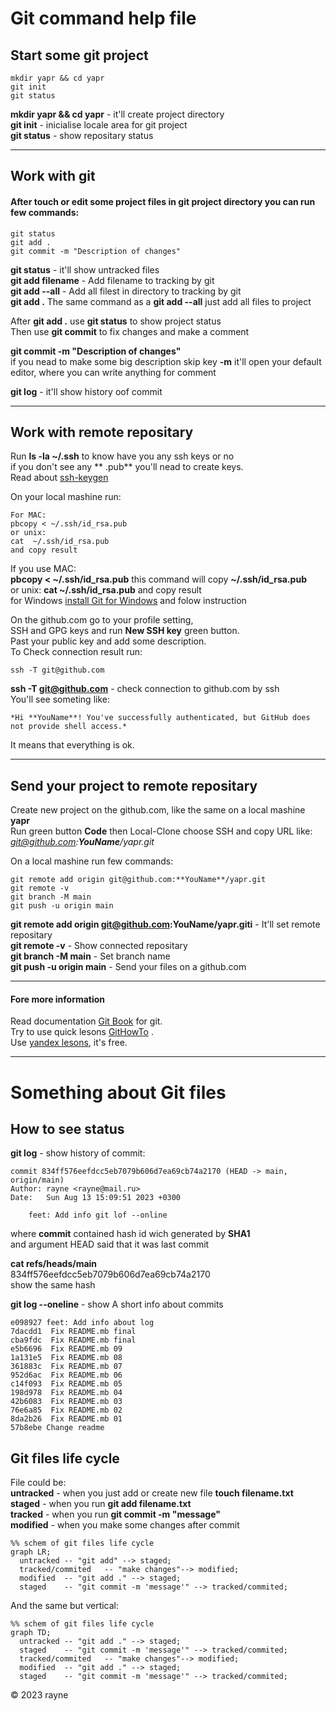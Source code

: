 # Git command help file

## Start some git project


```
mkdir yapr && cd yapr  
git init  
git status 
```
**mkdir yapr && cd yapr** -  it'll create project directory  
**git init** - inicialise locale area for git project  
**git status** - show repositary status  

---

## Work with git 

#### After touch or edit some project files in git project directory you can run few commands:<br>

```
git status
git add .
git commit -m "Description of changes"
```
**git status** -  it'll show untracked files  
**git add filename** - Add filename to tracking by git  
**git add --all** - Add all filest in directory to  tracking by git  
**git add .** The same command as a **git add --all** just add all files to project  


After **git add .** use  **git status** to show project status  
Then use **git commit** to fix changes and make a comment  

**git commit -m "Description of changes"**  
if you nead to make some big description skip key **-m** it'll open your default editor, where you can write anything for comment  

**git log** - it'll show history oof commit  


---

## Work with remote repositary

Run **ls -la ~/.ssh** to know have you any ssh keys or no  
if you don't see any ** .pub** you'll nead to create keys.  
Read about [ssh-keygen](https://docs.github.com/ru/authentication/connecting-to-github-with-ssh/generating-a-new-ssh-key-and-adding-it-to-the-ssh-agent)  


On your local mashine run:  
```
For MAC: 
pbcopy < ~/.ssh/id_rsa.pub  
or unix:  
cat  ~/.ssh/id_rsa.pub  
and copy result   
```
If you use MAC:  
**pbcopy < ~/.ssh/id_rsa.pub** this command will copy **~/.ssh/id_rsa.pub**  
or unix: 
**cat  ~/.ssh/id_rsa.pub** and copy result  
for Windows [install Git for Windows](https://git-scm.com/download/win) and folow instruction  

On the github.com go to your profile setting,  
SSH and GPG keys and run **New SSH key** green button.  
Past your public key and add some description.  
To Check connection result run: <br>
```
ssh -T git@github.com  
```
**ssh -T git@github.com** - check connection to github.com by ssh   
You'll see someting like: 
```
*Hi **YouName**! You've successfully authenticated, but GitHub does not provide shell access.*  
```
It means that everything is ok.

---

## Send your project to remote repositary
Create new project on the github.com, like the same on a local mashine **yapr**  
Run green button **Code** then Local-Clone choose SSH and copy URL like:  
*git@github.com:**YouName**/yapr.git*  

On a local mashine run few commands:  
```
git remote add origin git@github.com:**YouName**/yapr.git 
git remote -v  
git branch -M main 
git push -u origin main 
```


**git remote add origin git@github.com:YouName/yapr.giti** - It'll set remote repositary  
**git remote -v** - Show connected repositary  
**git branch -M main** - Set branch name  
**git push -u origin main** - Send your files on a github.com  

---

#### Fore more information

Read documentation [Git Book](https://git-scm.com/book/en/v2) for git.  
Try to use quick lesons [GitHowTo](https://githowto.com) .  
Use [yandex lesons](https://practicum.yandex.ru), it's free.


---

# Something about Git files

## How to see status

**git log** - show history of commit:  
```
commit 834ff576eefdcc5eb7079b606d7ea69cb74a2170 (HEAD -> main, origin/main)
Author: rayne <rayne@mail.ru>
Date:   Sun Aug 13 15:09:51 2023 +0300

    feet: Add info git lof --online
```
where **commit** contained hash id wich generated by **SHA1**  
and argument HEAD said that it was last commit  

**cat refs/heads/main**  
834ff576eefdcc5eb7079b606d7ea69cb74a2170  
show the same hash  

**git log --oneline** - show A short info about commits    
```
e098927 feet: Add info about log
7dacdd1  Fix README.mb final
cba9fdc  Fix README.mb final
e5b6696  Fix README.mb 09
1a131e5  Fix README.mb 08
361883c  Fix README.mb 07
952d6ac  Fix README.mb 06
c14f093  Fix README.mb 05
198d978  Fix README.mb 04
42b6083  Fix README.mb 03
76e6a85  Fix README.mb 02
8da2b26  Fix README.mb 01
57b8ebe Change readme
```

## Git files life cycle 

File could be:   
**untracked** - when you just add or create new file **touch filename.txt**  
**staged**  - when you run **git add filename.txt**  
**tracked**  - when you run **git commit -m "message"**  
**modified**  - when you make some changes after commit

```mermaid
%% schem of git files life cycle 
graph LR;
  untracked -- "git add" --> staged;
  tracked/commited   -- "make changes"--> modified;
  modified  -- "git add ." --> staged;
  staged    -- "git commit -m 'message'" --> tracked/commited;

```
And the same but vertical:  
```mermaid
%% schem of git files life cycle 
graph TD;
  untracked -- "git add ." --> staged;
  staged    -- "git commit -m 'message'" --> tracked/commited;
  tracked/commited   -- "make changes"--> modified;
  modified  -- "git add ." --> staged;
  staged    -- "git commit -m 'message'" --> tracked/commited;
```






© 2023 rayne



